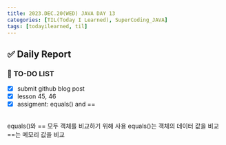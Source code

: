 ```yaml
---
title: 2023.DEC.20(WED) JAVA DAY 13
categories: [TIL(Today I Learned), SuperCoding_JAVA]
tags: [todayilearned, til]
---
```


## ✅ Daily Report

### 📌 **TO-DO LIST**

- [x] submit github blog post
- [x] lesson 45, 46
- [x] assigment: equals() and ==
      <br>
      <br>

equals()와 == 모두 객체를 비교하기 위해 사용
equals()는 객체의 데이터 값을 비교
==는 메모리 값을 비교
